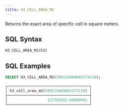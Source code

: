 ```yaml
---
title: H3_CELL_AREA_M2
---
```


Returns the exact area of specific cell in square meters.

## SQL Syntax

```sql
H3_CELL_AREA_M2(h3)
```

## SQL Examples

```sql
SELECT H3_CELL_AREA_M2(599119489002373119);

┌─────────────────────────────────────┐
│ h3_cell_area_m2(599119489002373119) │
├─────────────────────────────────────┤
│                  127785582.60809991 │
└─────────────────────────────────────┘
```